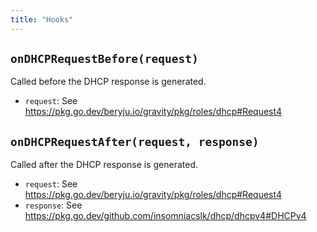 ```yaml
---
title: "Hooks"
---
```


## `onDHCPRequestBefore(request)`

Called before the DHCP response is generated.

- `request`: See https://pkg.go.dev/beryju.io/gravity/pkg/roles/dhcp#Request4

## `onDHCPRequestAfter(request, response)`

Called after the DHCP response is generated.

- `request`: See https://pkg.go.dev/beryju.io/gravity/pkg/roles/dhcp#Request4
- `response`: See https://pkg.go.dev/github.com/insomniacslk/dhcp/dhcpv4#DHCPv4
